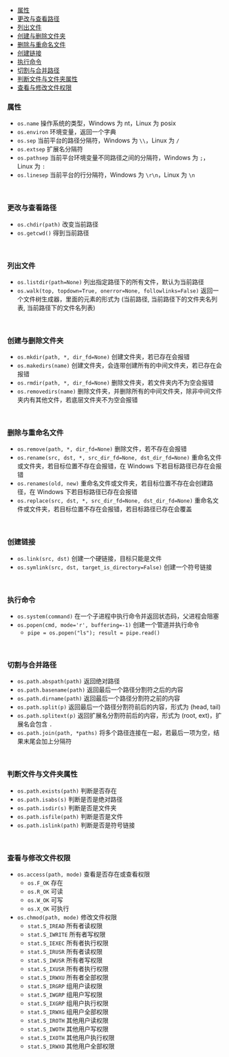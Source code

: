 
- [属性](#属性)
- [更改与查看路径](#更改与查看路径)
- [列出文件](#列出文件)
- [创建与删除文件夹](#创建与删除文件夹)
- [删除与重命名文件](#删除与重命名文件)
- [创建链接](#创建链接)
- [执行命令](#执行命令)
- [切割与合并路径](#切割与合并路径)
- [判断文件与文件夹属性](#判断文件与文件夹属性)
- [查看与修改文件权限](#查看与修改文件权限)





### 属性
- `os.name` 操作系统的类型，Windows 为 nt，Linux 为 posix
- `os.environ` 环境变量，返回一个字典
- `os.sep` 当前平台的路径分隔符，Windows 为 `\\`，Linux 为 `/`
- `os.extsep` 扩展名分隔符
- `os.pathsep` 当前平台环境变量不同路径之间的分隔符，Windows 为 `;`，Linux 为 `:`
- `os.linesep` 当前平台的行分隔符，Windows 为 `\r\n`，Linux 为 `\n`


<br>

### 更改与查看路径
- `os.chdir(path)` 改变当前路径
- `os.getcwd()` 得到当前路径


<br>

### 列出文件
- `os.listdir(path=None)` 列出指定路径下的所有文件，默认为当前路径
- `os.walk(top, topdown=True, onerror=None, followlinks=False)` 返回一个文件树生成器，里面的元素的形式为 (当前路径, 当前路径下的文件夹名列表, 当前路径下的文件名列表)


<br>

### 创建与删除文件夹
- `os.mkdir(path, *, dir_fd=None)` 创建文件夹，若已存在会报错
- `os.makedirs(name)` 创建文件夹，会连带创建所有的中间文件夹，若已存在会报错
- `os.rmdir(path, *, dir_fd=None)` 删除文件夹，若文件夹内不为空会报错
- `os.removedirs(name)` 删除文件夹，并删除所有的中间文件夹，除非中间文件夹内有其他文件，若底层文件夹不为空会报错


<br>

### 删除与重命名文件
- `os.remove(path, *, dir_fd=None)` 删除文件，若不存在会报错
- `os.rename(src, dst, *, src_dir_fd=None, dst_dir_fd=None)` 重命名文件或文件夹，若目标位置不存在会报错，在 Windows 下若目标路径已存在会报错
- `os.renames(old, new)` 重命名文件或文件夹，若目标位置不存在会创建路径，在 Windows 下若目标路径已存在会报错
- `os.replace(src, dst, *, src_dir_fd=None, dst_dir_fd=None)` 重命名文件或文件夹，若目标位置不存在会报错，若目标路径已存在会覆盖



<br>

### 创建链接
- `os.link(src, dst)` 创建一个硬链接，目标只能是文件
- `os.symlink(src, dst, target_is_directory=False)` 创建一个符号链接



<br>

### 执行命令
- `os.system(command)` 在一个子进程中执行命令并返回状态码，父进程会阻塞
- `os.popen(cmd, mode='r', buffering=-1)` 创建一个管道并执行命令
    - `pipe = os.popen("ls"); result = pipe.read()`



<br>

### 切割与合并路径
- `os.path.abspath(path)` 返回绝对路径
- `os.path.basename(path)` 返回最后一个路径分割符之后的内容
- `os.path.dirname(path)` 返回最后一个路径分割符之前的内容
- `os.path.split(p)` 返回最后一个路径分割符前后的内容，形式为 (head, tail)
- `os.path.splitext(p)` 返回扩展名分割符前后的内容，形式为 (root, ext)，扩展名会包含 `.`
- `os.path.join(path, *paths)` 将多个路径连接在一起，若最后一项为空，结果末尾会加上分隔符



<br>

### 判断文件与文件夹属性
- `os.path.exists(path)` 判断是否存在
- `os.path.isabs(s)` 判断是否是绝对路径
- `os.path.isdir(s)` 判断是否是文件夹
- `os.path.isfile(path)` 判断是否是文件
- `os.path.islink(path)` 判断是否是符号链接



<br>

### 查看与修改文件权限
- `os.access(path, mode)` 查看是否存在或查看权限
    - `os.F_OK` 存在
    - `os.R_OK` 可读
    - `os.W_OK` 可写
    - `os.X_OK` 可执行
- `os.chmod(path, mode)` 修改文件权限
    - `stat.S_IREAD` 所有者读权限
    - `stat.S_IWRITE` 所有者写权限
    - `stat.S_IEXEC` 所有者执行权限
    - `stat.S_IRUSR` 所有者读权限
    - `stat.S_IWUSR` 所有者写权限
    - `stat.S_IXUSR` 所有者执行权限
    - `stat.S_IRWXU` 所有者全部权限
    - `stat.S_IRGRP` 组用户读权限
    - `stat.S_IWGRP` 组用户写权限
    - `stat.S_IXGRP` 组用户执行权限
    - `stat.S_IRWXG` 组用户全部权限
    - `stat.S_IROTH` 其他用户读权限
    - `stat.S_IWOTH` 其他用户写权限
    - `stat.S_IXOTH` 其他用户执行权限
    - `stat.S_IRWXO` 其他用户全部权限

